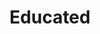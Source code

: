 ---
title: "Educated"
description: 'Deg degan baca biopic dari Tara Westover. Prosa dan narasiny KUAT sekali. Tiap bagian hidup yang ditulis Tara serasa muncul di depan mata, jelas, nyata, dan analog. <br><br> Salah satu buku paling engaging, dan paling vivid yang pernah saya baca.'
cover: "images/reading/educated.jpeg"
publishDate: 2020-02-14
authors: "Tara Westover"
categories: ["biography"]
---